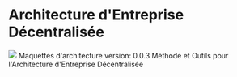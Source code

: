 # Architecture d'Entreprise Décentralisée

<img src="https://mari-open.io/images/logos/logobeta.svg"> Maquettes d'architecture version: 0.0.3
Méthode et Outils pour l'Architecture d'Entreprise Décentralisée
